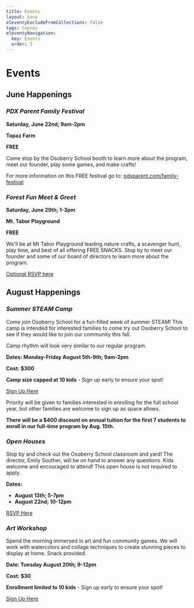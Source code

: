 ```yaml
---
title: Events
layout: base
eleventyExcludeFromCollections: false
tags: topnav
eleventyNavigation:
  key: Events
  order: 3
---
```

# Events

## June Happenings

### ***PDX Parent Family Festival***

**Saturday, June 22nd; 9am-2pm**

**Topaz Farm**

**FREE**

Come stop by the Osoberry School booth to learn more about the program, meet our founder, play some games, and make crafts! 

For more information on this FREE festival go to: [pdxparent.com/family-festival](https://pdxparent.com/family-festival/)

[](https://pdxparent.com/family-festival/)

### ***Forest Fun Meet & Greet***

**Saturday, June 29th; 1-3pm**

**Mt. Tabor Playground**

**FREE**

We'll be at Mt Tabor Playground leading nature crafts, a scavenger hunt, play time, and best of all offering FREE SNACKS. Stop by to meet our founder and some of our board of directors to learn more about the program.

[Optional RSVP here](https://forms.gle/AYH8rhGw3WWL64517)[](https://forms.gle/AYH8rhGw3WWL64517)

## August Happenings

### ***Summer STEAM Camp***

Come join Osoberry School for a fun-filled week of summer STEAM! This camp is intended for interested families to come try out Osoberry School to see if they would like to join our community this fall. 

Camp rhythm will look very similar to our regular program. 

**Dates: Monday-Friday August 5th-9th; 9am-2pm**

**Cost: $300**

**Camp size capped at 10 kids** - Sign up early to ensure your spot!

[Sign Up Here](https://forms.gle/6h4VZp6BcaJckVin7)[](https://forms.gle/6h4VZp6BcaJckVin7)

Priority will be given to families interested in enrolling for the full school year, but other families are welcome to sign up as space allows. 

**There will be a $400 discount on annual tuition for the first 7 students to enroll in our full-time program by Aug. 15th.**

### ***Open Houses***

Stop by and check out the Osoberry School classroom and yard! The director, Emily Souther, will be on hand to answer any questions. Kids welcome and encouraged to attend! This open house is not required to apply. 

**Dates:** 

* **August 13th; 5-7pm** 
* **August 22nd; 10-12pm** 

[RSVP Here](https://forms.gle/Q1Y6ce1dE3GZL9uw7)

### ***Art Workshop***

Spend the morning immersed in art and fun community games. We will work with watercolors and collage techniques to create stunning pieces to display at home. Snack provided.

**Date: Tuesday August 20th; 9-12pm**

**Cost: $30**

**Enrollment limited to 10 kids** - Sign up early to ensure your spot!

[Sign Up Here](https://forms.gle/A5hLNrE9GwRx132t9)
